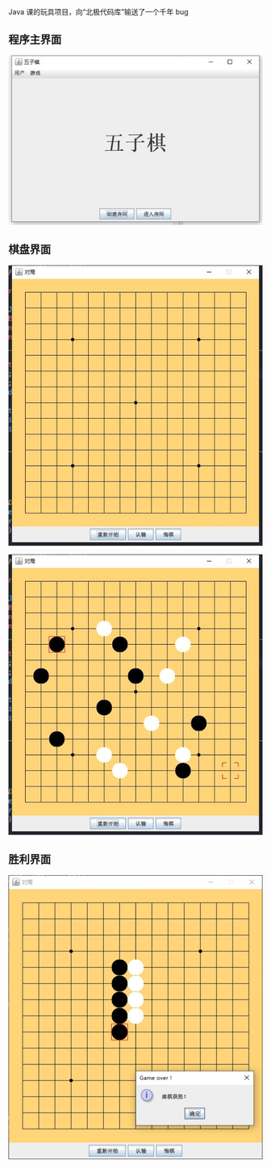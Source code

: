 Java 课的玩具项目，向“北极代码库”输送了一个千年 bug

## 程序主界面

![程序主界面](./img/gobang-MainFrame.jpg)

## 棋盘界面

![棋盘界面1](./img/gobang-ChessBoard1.jpg)

![棋盘界面2](./img/gobang-ChessBoard2.jpg)

## 胜利界面

![胜利界面](./img/gobang-finish.jpg)
